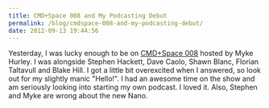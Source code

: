 ```yaml
---
title: CMD+Space 008 and My Podcasting Debut
permalink: /blog/cmdspace-008-and-my-podcasting-debut/
date: 2012-09-13 19:44:56
---
```


Yesterday, I was lucky enough to be on [CMD+Space 008](https://www.relay.fm/cmdspace/8) hosted by Myke Hurley. I was alongside Stephen Hackett, Dave Caolo, Shawn Blanc, Florian Taltavull and Blake Hill. I got a little bit overexcited when I answered, so look out for my slightly manic "Hello!". I had an awesome time on the show and am seriously looking into starting my own podcast. I loved it. Also, Stephen and Myke are wrong about the new Nano.